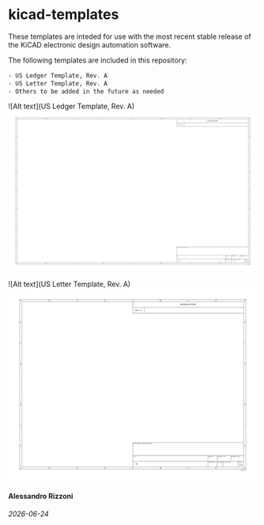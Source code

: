 # kicad-templates

These templates are inteded for use with the most recent stable release of the KiCAD electronic design automation software.

The following templates are included in this repository:

    - US Ledger Template, Rev. A
    - US Letter Template, Rev. A
    - Others to be added in the future as needed

![Alt text](US Ledger Template, Rev. A)
<img src="./test/ledger/ledger.svg">

![Alt text](US Letter Template, Rev. A)
<img src="./test/letter/letter.svg">

#### Alessandro Rizzoni
###### 2026-06-24
